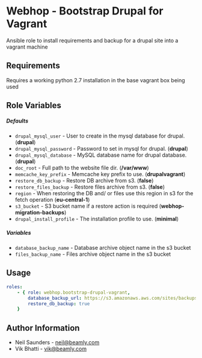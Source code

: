 Webhop - Bootstrap Drupal for Vagrant
======================================

Ansible role to install requirements and backup for a drupal site into a vagrant machine


## Requirements

Requires a working python 2.7 installation in the base vagrant box being used


## Role Variables

##### Defaults

- `drupal_mysql_user` - User to create in the mysql database for drupal. (**drupal**)
- `drupal_mysql_password` - Password to set in mysql for drupal. (**drupal**)
- `drupal_mysql_database` - MySQL database name for drupal database. (**drupal**)
- `doc_root` -  Full path to the website file dir. (**/var/www**)
- `memcache_key_prefix` - Memcache key prefix to use. (**drupalvagrant**)
- `restore_db_backup` - Restore DB archive from s3. (**false**)
- `restore_files_backup` - Restore files archive from s3. (**false**)
- `region` - When restoring the DB and/ or files use this region in s3 for the fetch operation (**eu-central-1**)
- `s3_bucket` - S3 bucket name if a restore action is required (**webhop-migration-backups**)
- `drupal_install_profile` - The installation profile to use. (**minimal**)


##### Variables

- `database_backup_name` - Database archive object name in the s3 bucket
- `files_backup_name` - Files archive object name in the s3 bucket


Usage
-----

```yaml
roles:
    - { role: webhop.bootstrap-drupal-vagrant,
        database_backup_url: https://s3.amazonaws.aws.com/sites/backups/mysite.zip,
        restore_db_backup: true
    }
```

Author Information
------------------

* Neil Saunders - neil@beamly.com
* Vik Bhatti - vik@beamly.com
